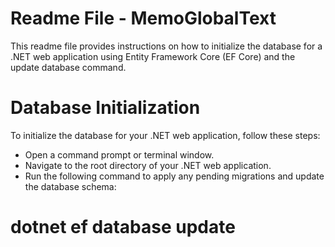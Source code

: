 # Readme File - MemoGlobalText

This readme file provides instructions on how to initialize the database for a .NET web application using Entity Framework Core (EF Core)
and the update database command.

# Database Initialization

To initialize the database for your .NET web application, follow these steps:
* Open a command prompt or terminal window.
* Navigate to the root directory of your .NET web application.
* Run the following command to apply any pending migrations and update the database schema:
# dotnet ef database update

